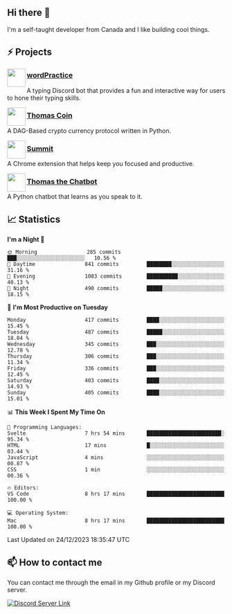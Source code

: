 <h2>Hi there 👋</h2>

<p>I'm a self-taught developer from Canada and I like building cool things.</p>

<h2>⚡ Projects</h2>

<img align="left" src="https://i.imgur.com/BIzs17V.png" width="42" height="42" />
<h3><a target="_blank" href="https://wordpractice.principle.sh/">wordPractice</a></h3>
<p>A typing Discord bot that provides a fun and interactive way for users to hone their typing skills.</p>

<img align="left" src="https://i.imgur.com/4FdQpgN.png" width="42" height="42" />
<h3><a href="https://github.com/principle105/thomas-coin">Thomas Coin</a></h3>
<p>A DAG-Based crypto currency protocol written in Python.</p>

<img align="left" src="https://i.imgur.com/Ly8Atho.png" width="42" height="42" />
<h3><a href="https://summit.sh/">Summit</a></h3>
<p>A Chrome extension that helps keep you focused and productive.</p>

<img align="left" src="https://i.imgur.com/hA9YF2s.png" width="42" height="42" />
<h3><a href="https://github.com/principle105/thomasthechatbot">Thomas the Chatbot</a></h3>
<p>A Python chatbot that learns as you speak to it.</p>

<h2>📈 Statistics</h2>

<!--START_SECTION:waka-->
**I'm a Night 🦉** 

```text
🌞 Morning                285 commits         ███░░░░░░░░░░░░░░░░░░░░░░   10.56 % 
🌆 Daytime                841 commits         ████████░░░░░░░░░░░░░░░░░   31.16 % 
🌃 Evening                1083 commits        ██████████░░░░░░░░░░░░░░░   40.13 % 
🌙 Night                  490 commits         █████░░░░░░░░░░░░░░░░░░░░   18.15 % 
```
📅 **I'm Most Productive on Tuesday** 

```text
Monday                   417 commits         ████░░░░░░░░░░░░░░░░░░░░░   15.45 % 
Tuesday                  487 commits         █████░░░░░░░░░░░░░░░░░░░░   18.04 % 
Wednesday                345 commits         ███░░░░░░░░░░░░░░░░░░░░░░   12.78 % 
Thursday                 306 commits         ███░░░░░░░░░░░░░░░░░░░░░░   11.34 % 
Friday                   336 commits         ███░░░░░░░░░░░░░░░░░░░░░░   12.45 % 
Saturday                 403 commits         ████░░░░░░░░░░░░░░░░░░░░░   14.93 % 
Sunday                   405 commits         ████░░░░░░░░░░░░░░░░░░░░░   15.01 % 
```


📊 **This Week I Spent My Time On** 

```text
💬 Programming Languages: 
Svelte                   7 hrs 54 mins       ████████████████████████░   95.34 % 
HTML                     17 mins             █░░░░░░░░░░░░░░░░░░░░░░░░   03.44 % 
JavaScript               4 mins              ░░░░░░░░░░░░░░░░░░░░░░░░░   00.87 % 
CSS                      1 min               ░░░░░░░░░░░░░░░░░░░░░░░░░   00.36 % 

🔥 Editors: 
VS Code                  8 hrs 17 mins       █████████████████████████   100.00 % 

💻 Operating System: 
Mac                      8 hrs 17 mins       █████████████████████████   100.00 % 
```


 Last Updated on 24/12/2023 18:35:47 UTC
<!--END_SECTION:waka-->

<h2>📫 How to contact me</h2>

You can contact me through the email in my Github profile or my Discord server.

[![Discord Server Link](https://dcbadge.vercel.app/api/server/DHnk46C)](https://discord.gg/DHnk46C)

